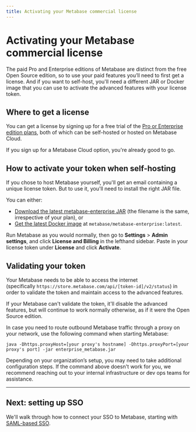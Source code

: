```yaml
---
title: Activating your Metabase commercial license
---
```


# Activating your Metabase commercial license

The paid Pro and Enterprise editions of Metabase are distinct from the free Open Source edition, so to use your paid features you’ll need to first get a license. And if you want to self-host, you'll need a different JAR or Docker image that you can use to activate the advanced features with your license token.

## Where to get a license

You can get a license by signing up for a free trial of the [Pro or Enterprise edition plans](https://www.metabase.com/pricing), both of which can be self-hosted or hosted on Metabase Cloud.

If you sign up for a Metabase Cloud option, you're already good to go.

## How to activate your token when self-hosting

If you chose to host Metabase yourself, you'll get an email containing a unique license token. But to use it, you'll need to install the right JAR file.

You can either:

- [Download the latest metabase-enterprise JAR](https://downloads.metabase.com/enterprise/latest/metabase.jar) (the filename is the same, irrespective of your plan), or
- [Get the latest Docker image](https://hub.docker.com/r/metabase/metabase-enterprise/) at `metabase/metabase-enterprise:latest`. 

Run Metabase as you would normally, then go to __Settings__ > __Admin settings__, and click __License and Billing__ in the lefthand sidebar. Paste in your license token under __License__ and click __Activate__.

## Validating your token

Your Metabase needs to be able to access the internet (specifically `https://store.metabase.com/api/[token-id]/v2/status`) in order to validate the token and maintain access to the advanced features.

If your Metabase can't validate the token, it'll disable the advanced features, but will continue to work normally otherwise, as if it were the Open Source edition.

In case you need to route outbound Metabase traffic through a proxy on your network, use the following command when starting Metabase:

```
java -Dhttps.proxyHost=[your proxy's hostname] -Dhttps.proxyPort=[your proxy's port] -jar enterprise_metabase.jar
```

Depending on your organization’s setup, you may need to take additional configuration steps. If the command above doesn't work for you, we recommend reaching out to your internal infrastructure or dev ops teams for assistance.

---

## Next: setting up SSO
We'll walk through how to connect your SSO to Metabase, starting with [SAML-based SSO](authenticating-with-saml.md).
